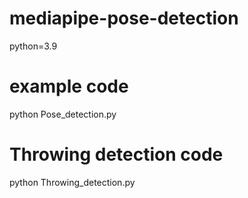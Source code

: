 # mediapipe-pose-detection
python=3.9

# example code
python Pose_detection.py

# Throwing detection code
python Throwing_detection.py
